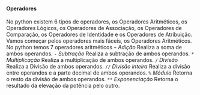 <h4>Operadores</h4>

No python existem 6 tipos de operadores, os Operadores Aritméticos, os Operadores Lógicos, os Operadores de Associação, os Operadores de Comparação, os Operadores de Identidade e os Operadores de Atribuição. Vamos começar pelos operadores mais fáceis, os Operadores Aritméticos. No python temos 7 operadores aritméticos ```+``` *Adição*	Realiza a soma de ambos operandos. ```-``` *Subtração*	Realiza a subtração de ambos operandos. ```*``` *Multiplicação*	Realiza a multiplicação de ambos operandos. ```/``` *Divisão*	Realiza a Divisão de ambos operandos. ```//``` *Divisão inteira*	Realiza a divisão entre operandos e a parte decimal de ambos operandos. ```%``` *Módulo*	Retorna o resto da divisão de ambos operandos. ```**``` 	*Exponenciação*	Retorna o resultado da elevação da potência pelo outro.
